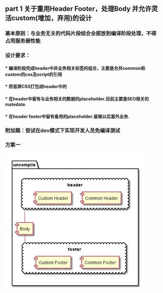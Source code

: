 ## part 1 关于重用Header Footer，处理Body 并允许灵活custom(增加，弃用)的设计
### 基本原则：与业务无关的代码片段组合全部放到编译阶段处理，不得占用服务器性能
### 设计要求：
#### * 编译阶段完成header中非业务相关标签的组合，主要是合并common和custom的css及script的引用
#### * 将首屏CSS打包进header中的<style></style>
#### * 在header中留有与业务相关的数据的placeholder.目前主要是SEO相关的matedate.
#### * 在header footer中留有备用的placeholder.留做以后意外业务.
### 附加题：尝试在dev模式下实现开发人员免编译测试
### 方案一
![](./image/compile.png)